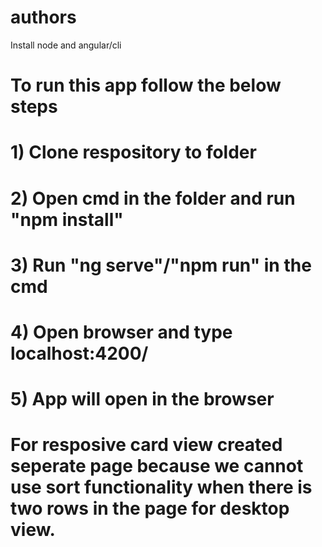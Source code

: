 # authors

Install node and angular/cli

# To run this app follow the below steps

# 1) Clone respository to folder

# 2) Open cmd in the folder and run "npm install"

# 3) Run "ng serve"/"npm run" in the cmd

# 4) Open browser and type localhost:4200/

# 5) App will open in the browser


# For resposive card view created seperate page because we cannot use sort functionality when there is two rows in the page for desktop view.
